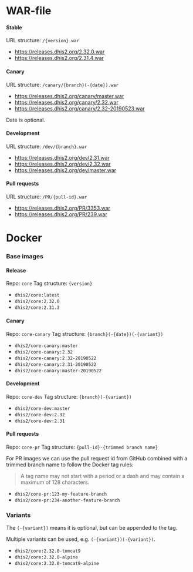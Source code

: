 # WAR-file

#### Stable

URL structure: `/{version}.war`
                 
- https://releases.dhis2.org/2.32.0.war
- https://releases.dhis2.org/2.31.4.war

#### Canary

URL structure: `/canary/{branch}(-{date}).war`

- https://releases.dhis2.org/canary/master.war
- https://releases.dhis2.org/canary/2.32.war
- https://releases.dhis2.org/canary/2.32-20190523.war

Date is optional.

#### Development

URL structure: `/dev/{branch}.war`

- https://releases.dhis2.org/dev/2.31.war
- https://releases.dhis2.org/dev/2.32.war
- https://releases.dhis2.org/dev/master.war

#### Pull requests

URL structure: `/PR/{pull-id}.war`

- https://releases.dhis2.org/PR/3353.war
- https://releases.dhis2.org/PR/239.war

# Docker

### Base images

#### Release

Repo: `core`
Tag structure: `{version}`

- `dhis2/core:latest`
- `dhis2/core:2.32.0`
- `dhis2/core:2.31.3`

#### Canary

Repo: `core-canary`
Tag structure: `{branch}(-{date})(-{variant})`

- `dhis2/core-canary:master`
- `dhis2/core-canary:2.32`
- `dhis2/core-canary:2.32-20190522`
- `dhis2/core-canary:2.31-20190522`
- `dhis2/core-canary:master-20190522`

#### Development

Repo: `core-dev`
Tag structure: `{branch}(-{variant})`

- `dhis2/core-dev:master`
- `dhis2/core-dev:2.32`
- `dhis2/core-dev:2.31`

#### Pull requests

Repo: `core-pr`
Tag structure: `{pull-id}-{trimmed branch name}`

For PR images we can use the pull request id from GitHub combined
with a trimmed branch name to follow the Docker tag rules:

> A tag name may not start with a period or a dash and may contain a
> maximum of 128 characters.

- `dhis2/core-pr:123-my-feature-branch`
- `dhis2/core-pr:234-another-feature-branch`

### Variants

The `(-{variant})` means it is optional, but can be appended to the tag.

Multiple variants can be used, e.g. `(-{variant})(-{variant})`.

- `dhis2/core:2.32.0-tomcat9`
- `dhis2/core:2.32.0-alpine`
- `dhis2/core:2.32.0-tomcat9-alpine`
